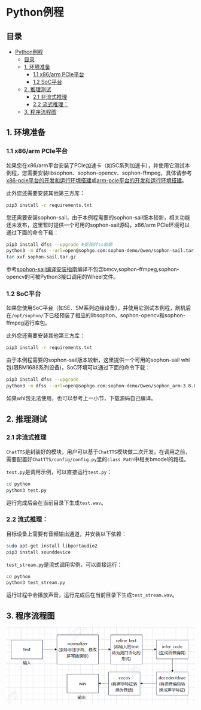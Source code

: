 # Python例程

## 目录

- [Python例程](#python例程)
  - [目录](#目录)
  - [1. 环境准备](#1-环境准备)
    - [1.1 x86/arm PCIe平台](#11-x86arm-pcie平台)
    - [1.2 SoC平台](#12-soc平台)
  - [2. 推理测试](#2-推理测试)
    - [2.1 非流式推理](#21-非流式推理)
    - [2.2 流式推理：](#22-流式推理)
  - [3. 程序流程图](#3-程序流程图)

## 1. 环境准备
### 1.1 x86/arm PCIe平台

如果您在x86/arm平台安装了PCIe加速卡（如SC系列加速卡），并使用它测试本例程，您需要安装libsophon、sophon-opencv、sophon-ffmpeg，具体请参考[x86-pcie平台的开发和运行环境搭建](../../../docs/Environment_Install_Guide.md#3-x86-pcie平台的开发和运行环境搭建)或[arm-pcie平台的开发和运行环境搭建](../../../docs/Environment_Install_Guide.md#5-arm-pcie平台的开发和运行环境搭建)。

此外您还需要安装其他第三方库：
```bash
pip3 install -r requirements.txt
```

您还需要安装sophon-sail，由于本例程需要的sophon-sail版本较新，相关功能还未发布，这里暂时提供一个可用的sophon-sail源码，x86/arm PCIe环境可以通过下面的命令下载：
```bash
pip3 install dfss --upgrade #安装dfss依赖
python3 -m dfss --url=open@sophgo.com:sophon-demo/Qwen/sophon-sail.tar.gz
tar xvf sophon-sail.tar.gz
```
参考[sophon-sail编译安装指南](https://doc.sophgo.com/sdk-docs/v24.04.01/docs_latest_release/docs/sophon-sail/docs/zh/html/1_build.html#)编译不包含bmcv,sophon-ffmpeg,sophon-opencv的可被Python3接口调用的Wheel文件。

### 1.2 SoC平台

如果您使用SoC平台（如SE、SM系列边缘设备），并使用它测试本例程，刷机后在`/opt/sophon/`下已经预装了相应的libsophon、sophon-opencv和sophon-ffmpeg运行库包。

此外您还需要安装其他第三方库：
```bash
pip3 install -r requirements.txt
```
由于本例程需要的sophon-sail版本较新，这里提供一个可用的sophon-sail whl包(限BM1688系列设备)，SoC环境可以通过下面的命令下载：
```bash
pip3 install dfss --upgrade
python3 -m dfss --url=open@sophgo.com:sophon-demo/Qwen/sophon_arm-3.8.0-py3-none-any.whl  #arm soc, py38, for se9
```
如果whl包无法使用，也可以参考上一小节，下载源码自己编译。

## 2. 推理测试

### 2.1 非流式推理

`ChatTTS`是封装好的模块，用户可以基于`ChatTTS`模块做二次开发。在调用之前，需要配置好`ChatTTS/config/config.py`里的`class Path`中相关bmodel的路径。

`test.py`是调用示例，可以直接运行`test.py`：
```bash
cd python
python3 test.py
```
运行完成后会在当前目录下生成`test.wav`。

### 2.2 流式推理：

目标设备上需要有音频输出通道，并安装以下依赖：
```bash
sudo apt-get install libportaudio2
pip3 install sounddevice
```

`test_stream.py`是流式调用实例，可以直接运行：
```bash
cd python
python3 test_stream.py
```
运行过程中会播放声音，运行完成后在当前目录下生成`test_stream.wav`。

## 3. 程序流程图

![flowchart](../pics/flowchart.png)